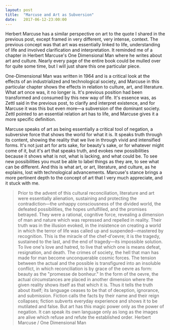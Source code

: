 ```yaml
---
layout: post
title:  "Marcuse and Art as Subversion"
date:   2017-06-12-23:00:00
---
```


Herbert Marcuse has a similar perspective on art to the quote I shared in the previous post, except framed in very different, very intense, context. The previous concept was that art was essentially linked to life, understanding of life and involved clarification and interpretation. It reminded me of a chapter in Herbert Marcuse's One Dimensional Man where he writes about art and culture. Nearly every page of the entire book could be mulled over for quite some time, but I will just share this one particular piece. 
 
One-Dimensional Man was written in 1964 and is a critical look at the effects of an industrialized and technological society, and Marcuse in this particular chapter shows the effects in relation to culture, art, and literature. What art once was, it no longer is. It's previous position had been transformed and consumed by this new way of life. It's essence was, as Zettl said in the previous post, to clarify and interpret existence, and for Marcuse it was this but even more—a subversion of the dominant society. Zettl pointed to an essential relation art has to life, and Marcuse gives it a more specific definition.
 
Marcuse speaks of art as being essentially a critical tool of negation, a subversive force that shows the world for what it is. It speaks truth through its content, showing the reality that we live in through vivid and intensified forms. It's not just art for arts sake, for beauty's sake, or for whatever might come of it, but it's art that speaks truth, and evokes new possibilities because it shows what is not, what is lacking, and what could be. To see new possibilities you must be able to label things as they are, to see what can be different. And this is what art, or art, literature, and culture, as he explains, lost with technological advancements. Marcuse's stance brings a more pertinent depth to the concept of art that I very much appreciate, and it stuck with me.

> Prior to the advent of this cultural reconciliation, literature and art were essentially alienation, sustaining and protecting the contradiction—the unhappy consciousness of the divided world, the defeated possibilities, the hopes unfulfilled, and the promises betrayed. They were a rational, cognitive force, revealing a dimension of man and nature which was repressed and repelled in reality. Their truth was in the illusion evoked, in the insistence on creating a world in which the terror of life was called up and suspended—mastered by recognition. This is the miracle of the chef-d'oevre; it is the tragedy, sustained to the last, and the end of tragedy—its impossible solution. To live one's love and hatred, to live that which one is means defeat, resignation, and death. The crimes of society, the hell that man has made for man become unconquerable cosmic forces. 
> The tension between the actual and the possible is transfigured into an insoluble conflict, in which reconciliation is by grace of the oevre as form: beauty as the "promesse de bonheur." In the form of the oevre, the actual circumstances are placed in another dimension where the given reality shows itself as that which it is. Thus it tells the truth about itself; its language ceases to be that of deception, ignorance, and submission. Fiction calls the facts by their name and their reign collapses; fiction subverts everyday experience and shows it to be mutilated and false. But art has this magic power only as the power of negation. It can speak its own language only as long as the images are alive which refuse and refute the established order.
> Herbert Marcuse / One Dimensional Man
